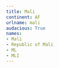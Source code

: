 ```yaml
---
title: Mali
continent: AF
urlname: mali
audacious: True
names:
- Mali
- Republic of Mali
- ML
- MLI
---
```

